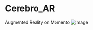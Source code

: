 # Cerebro_AR
Augmented Reality on Momento
![image](https://user-images.githubusercontent.com/56734174/118398539-b55b7c80-b676-11eb-9d4b-8a0e8895f5ad.png)
